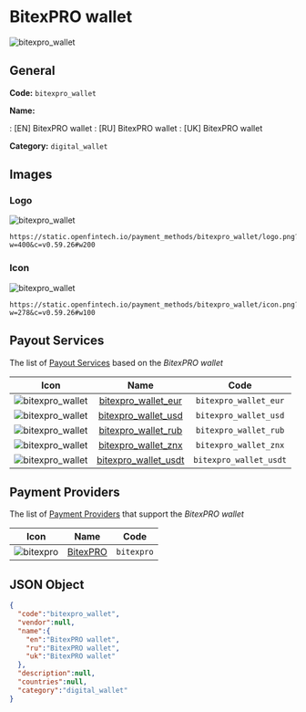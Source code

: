 
# BitexPRO wallet 
![bitexpro_wallet](https://static.openfintech.io/payment_methods/bitexpro_wallet/logo.png?w=400&c=v0.59.26#w200)  

## General 
**Code:** `bitexpro_wallet` 
 
**Name:** 
 
:	[EN] BitexPRO wallet 
:	[RU] BitexPRO wallet 
:	[UK] BitexPRO wallet 
 
**Category:** `digital_wallet` 
 

## Images 

### Logo 
![bitexpro_wallet](https://static.openfintech.io/payment_methods/bitexpro_wallet/logo.png?w=400&c=v0.59.26#w200)  

```
https://static.openfintech.io/payment_methods/bitexpro_wallet/logo.png?w=400&c=v0.59.26#w200
```  

### Icon 
![bitexpro_wallet](https://static.openfintech.io/payment_methods/bitexpro_wallet/icon.png?w=278&c=v0.59.26#w100)  

```
https://static.openfintech.io/payment_methods/bitexpro_wallet/icon.png?w=278&c=v0.59.26#w100
```  

## Payout Services 
 
The list of [Payout Services](/payout-services/) based on the _BitexPRO wallet_ 

|Icon|Name|Code| 
|:---:|:---:|:---:| 
|![bitexpro_wallet](https://static.openfintech.io/payout_methods/bitexpro_wallet/icon.png?w=278&c=v0.59.26#w40) |[bitexpro_wallet_eur](/payout-services/bitexpro_wallet_eur/)|`bitexpro_wallet_eur`| 
|![bitexpro_wallet](https://static.openfintech.io/payout_methods/bitexpro_wallet/icon.png?w=278&c=v0.59.26#w40) |[bitexpro_wallet_usd](/payout-services/bitexpro_wallet_usd/)|`bitexpro_wallet_usd`| 
|![bitexpro_wallet](https://static.openfintech.io/payout_methods/bitexpro_wallet/icon.png?w=278&c=v0.59.26#w40) |[bitexpro_wallet_rub](/payout-services/bitexpro_wallet_rub/)|`bitexpro_wallet_rub`| 
|![bitexpro_wallet](https://static.openfintech.io/payout_methods/bitexpro_wallet/icon.png?w=278&c=v0.59.26#w40) |[bitexpro_wallet_znx](/payout-services/bitexpro_wallet_znx/)|`bitexpro_wallet_znx`| 
|![bitexpro_wallet](https://static.openfintech.io/payout_methods/bitexpro_wallet/icon.png?w=278&c=v0.59.26#w40) |[bitexpro_wallet_usdt](/payout-services/bitexpro_wallet_usdt/)|`bitexpro_wallet_usdt`| 
 

## Payment Providers 
 
The list of [Payment Providers](/payment-providers/) that support the _BitexPRO wallet_ 

|Icon|Name|Code| 
|:---:|:---:|:---:| 
|![bitexpro](https://static.openfintech.io/payment_providers/bitexpro/icon.png?w=278&c=v0.59.26#w100) |[BitexPRO](/payment-providers/bitexpro/)|`bitexpro`| 
 

## JSON Object 

```json
{
  "code":"bitexpro_wallet",
  "vendor":null,
  "name":{
    "en":"BitexPRO wallet",
    "ru":"BitexPRO wallet",
    "uk":"BitexPRO wallet"
  },
  "description":null,
  "countries":null,
  "category":"digital_wallet"
}
```  
